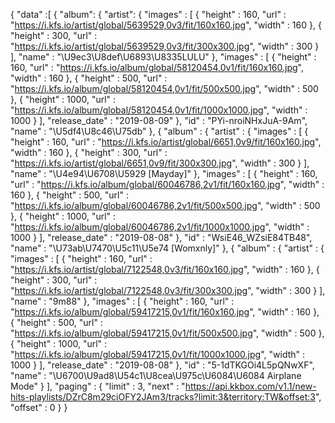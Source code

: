 
{
    "data" :[
                {
                "album": {
                "artist": {
                    "images" : [
                                {
                            "height" : 160,
                            "url" : "https://i.kfs.io/artist/global/5639529,0v3/fit/160x160.jpg",
                            "width" : 160
                        },
                                                {
                            "height" : 300,
                            "url" : "https://i.kfs.io/artist/global/5639529,0v3/fit/300x300.jpg",
                            "width" : 300
                        }
                    ],
                    "name" : "\U9ec3\U8def\U6893\U8335LULU"
                },
                "images" : [
                    {
                        "height" : 160,
                        "url" : "https://i.kfs.io/album/global/58120454,0v1/fit/160x160.jpg",
                        "width" : 160
                    },
                                        {
                        "height" : 500,
                        "url" : "https://i.kfs.io/album/global/58120454,0v1/fit/500x500.jpg",
                        "width" : 500
                    },
                                        {
                        "height" : 1000,
                        "url" : "https://i.kfs.io/album/global/58120454,0v1/fit/1000x1000.jpg",
                        "width" : 1000
                    }
                ],
                "release_date" : "2019-08-09"
            },
            "id" : "PYi-nroiNHxJuA-9Am",
            "name" : "\U5df4\U8c46\U75db"
        },
                {
            "album" :             {
                "artist" :                 {
                    "images" :                     [
                                                {
                            "height" : 160,
                            "url" : "https://i.kfs.io/artist/global/6651,0v9/fit/160x160.jpg",
                            "width" : 160
                        },
                                                {
                            "height" : 300,
                            "url" : "https://i.kfs.io/artist/global/6651,0v9/fit/300x300.jpg",
                            "width" : 300
                        }
                    ],
                    "name" : "\U4e94\U6708\U5929 [Mayday]"
                },
                "images" :                 [
                                        {
                        "height" : 160,
                        "url" : "https://i.kfs.io/album/global/60046786,2v1/fit/160x160.jpg",
                        "width" : 160
                    },
                                        {
                        "height" : 500,
                        "url" : "https://i.kfs.io/album/global/60046786,2v1/fit/500x500.jpg",
                        "width" : 500
                    },
                                        {
                        "height" : 1000,
                        "url" : "https://i.kfs.io/album/global/60046786,2v1/fit/1000x1000.jpg",
                        "width" : 1000
                    }
                ],
                "release_date" : "2019-08-08"
            },
            "id" : "WsiE46_WZsiE84TB48",
            "name" : "\U73ab\U7470\U5c11\U5e74 [Womxnly]"
        },
                {
            "album" :             {
                "artist" :                 {
                    "images" :                     [
                                                {
                            "height" : 160,
                            "url" : "https://i.kfs.io/artist/global/7122548,0v3/fit/160x160.jpg",
                            "width" : 160
                        },
                                                {
                            "height" : 300,
                            "url" : "https://i.kfs.io/artist/global/7122548,0v3/fit/300x300.jpg",
                            "width" : 300
                        }
                    ],
                    "name" : "9m88"
                },
                "images" :                 [
                                        {
                        "height" : 160,
                        "url" : "https://i.kfs.io/album/global/59417215,0v1/fit/160x160.jpg",
                        "width" : 160
                    },
                                        {
                        "height" : 500,
                        "url" : "https://i.kfs.io/album/global/59417215,0v1/fit/500x500.jpg",
                        "width" : 500
                    },
                                        {
                        "height" : 1000,
                        "url" : "https://i.kfs.io/album/global/59417215,0v1/fit/1000x1000.jpg",
                        "width" : 1000
                    }
                ],
                "release_date" : "2019-08-08"
            },
            "id" : "5-1dTKGOi4L5pQNwXF",
            "name" : "\U6700\U9ad8\U54c1\U8cea\U975c\U6084\U6084 Airplane Mode"
        }
    ],
    "paging" :     {
        "limit" : 3,
        "next" : "https://api.kkbox.com/v1.1/new-hits-playlists/DZrC8m29ciOFY2JAm3/tracks?limit:3&territory:TW&offset:3",
        "offset" : 0
    }
}
